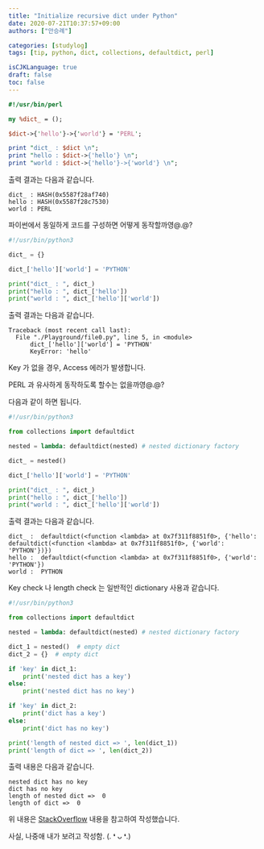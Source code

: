 ```yaml
---
title: "Initialize recursive dict under Python"
date: 2020-07-21T10:37:57+09:00
authors: ["안승례"]

categories: [studylog]
tags: [tip, python, dict, collections, defaultdict, perl]

isCJKLanguage: true
draft: false
toc: false
---
```


```perl
#!/usr/bin/perl

my %dict_ = ();

$dict->{'hello'}->{'world'} = 'PERL';

print "dict_ : $dict \n";
print "hello : $dict->{'hello'} \n";
print "world : $dict->{'hello'}->{'world'} \n";
```

출력 결과는 다음과 같습니다.

```text
dict_ : HASH(0x5587f28af740) 
hello : HASH(0x5587f28c7530) 
world : PERL 
```

파이썬에서 동일하게 코드를 구성하면 어떻게 동작할까영@.@?

```py
#!/usr/bin/python3

dict_ = {}

dict_['hello']['world'] = 'PYTHON'

print("dict_ : ", dict_)
print("hello : ", dict_['hello'])
print("world : ", dict_['hello']['world'])
```

출력 결과는 다음과 같습니다.
```text
Traceback (most recent call last):
  File "./Playground/file0.py", line 5, in <module>
      dict_['hello']['world'] = 'PYTHON'
      KeyError: 'hello'
```
Key 가 없을 경우, Access 에러가 발생합니다.

PERL 과 유사하게 동작하도록 할수는 없을까영@.@?

다음과 같이 하면 됩니다.

```py
#!/usr/bin/python3

from collections import defaultdict

nested = lambda: defaultdict(nested) # nested dictionary factory

dict_ = nested()

dict_['hello']['world'] = 'PYTHON'

print("dict_ : ", dict_)
print("hello : ", dict_['hello'])
print("world : ", dict_['hello']['world'])
```

출력 결과는 다음과 같습니다.

```text
dict_ :  defaultdict(<function <lambda> at 0x7f311f8851f0>, {'hello': defaultdict(<function <lambda> at 0x7f311f8851f0>, {'world': 'PYTHON'})})
hello :  defaultdict(<function <lambda> at 0x7f311f8851f0>, {'world': 'PYTHON'})
world :  PYTHON
```

Key check 나 length check 는 일반적인 dictionary 사용과 같습니다.

```py
#!/usr/bin/python3

from collections import defaultdict

nested = lambda: defaultdict(nested) # nested dictionary factory

dict_1 = nested()  # empty dict
dict_2 = {}  # empty dict

if 'key' in dict_1:
    print('nested dict has a key')
else:
    print('nested dict has no key')

if 'key' in dict_2:
    print('dict has a key')
else:
    print('dict has no key')

print('length of nested dict => ', len(dict_1))
print('length of dict => ', len(dict_2))
```

출력 내용은 다음과 같습니다.

```text
nested dict has no key
dict has no key
length of nested dict =>  0
length of dict =>  0
```

위 내용은 [StackOverflow](https://stackoverflow.com/a/23036575) 내용을 참고하여 작성했습니다.

사실, 나중애 내가 보려고 작성함. (. ❛ ᴗ ❛.)

